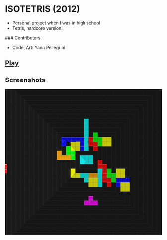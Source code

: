 # ISOTETRIS (2012)

* Personal project when I was in high school
* Tetris, hardcore version!

### Contributors
* Code, Art: Yann Pellegrini


## [Play](https://yann-p.fr/isotetris)


## Screenshots

![Preview](isotetris.png?raw=true "Preview")
